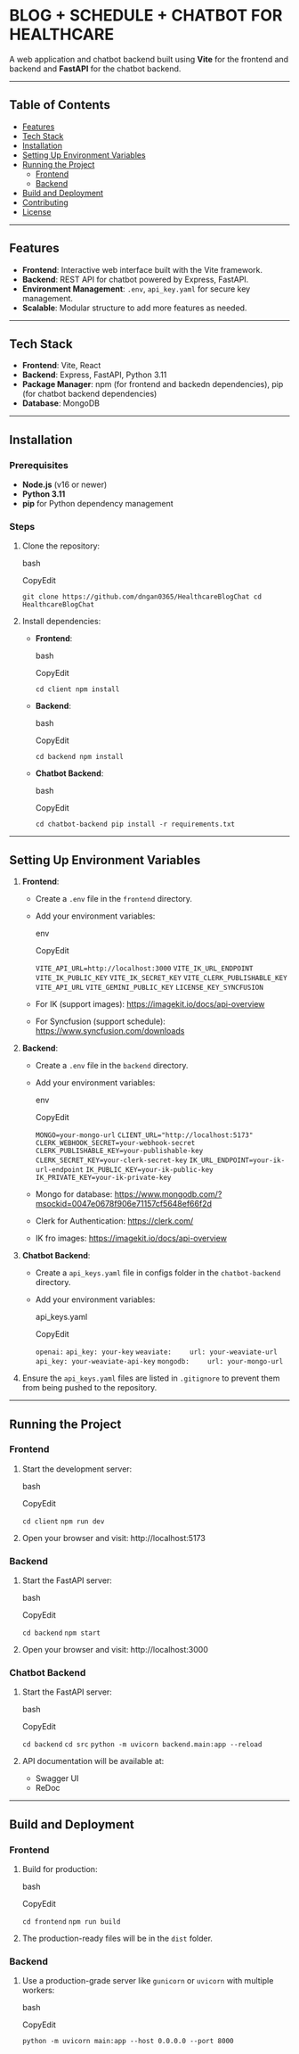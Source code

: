 BLOG + SCHEDULE + CHATBOT FOR HEALTHCARE
============

A web application and chatbot backend built using **Vite** for the frontend and backend and **FastAPI** for the chatbot backend.

* * * * *

Table of Contents
-----------------

-   [Features](#features)
-   [Tech Stack](#tech-stack)
-   [Installation](#installation)
-   [Setting Up Environment Variables](#setting-up-environment-variables)
-   [Running the Project](#running-the-project)
    -   [Frontend](#frontend)
    -   [Backend](#backend)
-   [Build and Deployment](#build-and-deployment)
-   [Contributing](#contributing)
-   [License](#license)

* * * * *

Features
--------

-   **Frontend**: Interactive web interface built with the Vite framework.
-   **Backend**: REST API for chatbot powered by Express, FastAPI.
-   **Environment Management**: `.env`, `api_key.yaml` for secure key management.
-   **Scalable**: Modular structure to add more features as needed.

* * * * *

Tech Stack
----------

-   **Frontend**: Vite, React
-   **Backend**: Express, FastAPI, Python 3.11
-   **Package Manager**: npm (for frontend and backedn dependencies), pip (for chatbot backend dependencies)
-   **Database**: MongoDB

* * * * *

Installation
------------

### Prerequisites

-   **Node.js** (v16 or newer)
-   **Python 3.11**
-   **pip** for Python dependency management

### Steps

1.  Clone the repository:

    bash

    CopyEdit

    `git clone https://github.com/dngan0365/HealthcareBlogChat
    cd HealthcareBlogChat`

2.  Install dependencies:

    -   **Frontend**:

        bash

        CopyEdit

        `cd client
        npm install`

    -   **Backend**:

        bash

        CopyEdit

        `cd backend
        npm install`

    -   **Chatbot Backend**:

        bash

        CopyEdit

        `cd chatbot-backend
        pip install -r requirements.txt`

* * * * *

Setting Up Environment Variables
--------------------------------

1.  **Frontend**:

    -   Create a `.env` file in the `frontend` directory.
    -   Add your environment variables:

        env

        CopyEdit

        `VITE_API_URL=http://localhost:3000`
        `VITE_IK_URL_ENDPOINT` 
        `VITE_IK_PUBLIC_KEY` 
        `VITE_IK_SECRET_KEY` 
        `VITE_CLERK_PUBLISHABLE_KEY`
        `VITE_API_URL`
        `VITE_GEMINI_PUBLIC_KEY`
        `LICENSE_KEY_SYNCFUSION`
    - For IK (support images): https://imagekit.io/docs/api-overview 
    - For Syncfusion (support schedule): https://www.syncfusion.com/downloads
2.  **Backend**:

    -   Create a `.env` file in the `backend` directory.
    -   Add your environment variables:

        env

        CopyEdit

        `MONGO=your-mongo-url`
        `CLIENT_URL="http://localhost:5173"`
        `CLERK_WEBHOOK_SECRET=your-webhook-secret`
        `CLERK_PUBLISHABLE_KEY=your-publishable-key`
        `CLERK_SECRET_KEY=your-clerk-secret-key`
        `IK_URL_ENDPOINT=your-ik-url-endpoint`
        `IK_PUBLIC_KEY=your-ik-public-key`
        `IK_PRIVATE_KEY=your-ik-private-key`
    - Mongo for database: https://www.mongodb.com/?msockid=0047e0678f906e71157cf5648ef66f2d
    - Clerk for Authentication: https://clerk.com/
    - IK fro images: https://imagekit.io/docs/api-overview 

3.  **Chatbot Backend**:

    -   Create a `api_keys.yaml` file in configs folder in the `chatbot-backend` directory.
    -   Add your environment variables:

        api_keys.yaml

        CopyEdit

        `openai:`
            `api_key: your-key`
        `weaviate:`
        `    url: your-weaviate-url`
        `    api_key: your-weaviate-api-key`
        `mongodb:`
        `    url: your-mongo-url`

4.  Ensure the `api_keys.yaml` files are listed in `.gitignore` to prevent them from being pushed to the repository.

* * * * *

Running the Project
-------------------

### Frontend

1.  Start the development server:

    bash

    CopyEdit

    `cd client`
    `npm run dev`

2.  Open your browser and visit: http://localhost:5173

### Backend

1.  Start the FastAPI server:

    bash

    CopyEdit

    `cd backend`
    `npm start`

2.  Open your browser and visit: http://localhost:3000

### Chatbot Backend

1.  Start the FastAPI server:

    bash

    CopyEdit

    `cd backend`
    `cd src`
    `python -m uvicorn backend.main:app --reload`

2.  API documentation will be available at:

    -   Swagger UI
    -   ReDoc

* * * * *

Build and Deployment
--------------------

### Frontend

1.  Build for production:

    bash

    CopyEdit

    `cd frontend`
    `npm run build`

2.  The production-ready files will be in the `dist` folder.

### Backend

1.  Use a production-grade server like `gunicorn` or `uvicorn` with multiple workers:

    bash

    CopyEdit

    `python -m uvicorn main:app --host 0.0.0.0 --port 8000`
